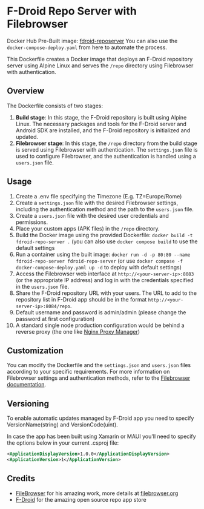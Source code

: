 # F-Droid Repo Server with Filebrowser

Docker Hub Pre-Built image: [fdroid-reposerver](https://hub.docker.com/r/dnviti/fdroid-reposerver)
You can also use the `docker-compose-deploy.yaml` from here to automate the process.

This Dockerfile creates a Docker image that deploys an F-Droid repository server using Alpine Linux and serves the `/repo` directory using Filebrowser with authentication.

## Overview

The Dockerfile consists of two stages:

1. **Build stage**: In this stage, the F-Droid repository is built using Alpine Linux. The necessary packages and tools for the F-Droid server and Android SDK are installed, and the F-Droid repository is initialized and updated.
2. **Filebrowser stage**: In this stage, the `/repo` directory from the build stage is served using Filebrowser with authentication. The `settings.json` file is used to configure Filebrowser, and the authentication is handled using a `users.json` file.

## Usage

1. Create a .env file specifying the Timezone (E.g. TZ=Europe/Rome)
2. Create a `settings.json` file with the desired Filebrowser settings, including the authentication method and the path to the `users.json` file.
3. Create a `users.json` file with the desired user credentials and permissions.
4. Place your custom apps (APK files) in the `/repo` directory.
5. Build the Docker image using the provided Dockerfile: `docker build -t fdroid-repo-server .` (you can also use `docker compose build` to use the default settings
6. Run a container using the built image: `docker run -d -p 80:80 --name fdroid-repo-server fdroid-repo-server` (or use `docker compose -f docker-compose-deploy.yaml up -d` to deploy with default settings)
7. Access the Filebrowser web interface at `http://<your-server-ip>:8083` (or the appropriate IP address) and log in with the credentials specified in the `users.json` file.
8. Share the F-Droid repository URL with your users. The URL to add to the repository list in F-Droid app should be in the format `http://<your-server-ip>:8084/repo`.
9. Default username and password is admin/admin (please change the password at first configuration)
10. A standard single node production configuration would be behind a reverse proxy (the one like [Nginx Proxy Manager](https://nginxproxymanager.com/))

## Customization

You can modify the Dockerfile and the `settings.json` and `users.json` files according to your specific requirements. For more information on Filebrowser settings and authentication methods, refer to the [Filebrowser documentation](https://filebrowser.org/configuration/authentication-method).

## Versioning

To enable automatic updates managed by F-Droid app you need to specify VersionName(string) and VersionCode(uint).

In case the app has been built using Xamarin or MAUI you'll need to specify the options below in your current .csproj file:
```xml
<ApplicationDisplayVersion>1.0.0</ApplicationDisplayVersion>
<ApplicationVersion>1</ApplicationVersion>
```


## Credits

- [FileBrowser](https://github.com/filebrowser) for his amazing work, more details at [filebrowser.org](https://filebrowser.org/)
- [F-Droid](https://f-droid.org/it/) for the amazing open source repo app store
